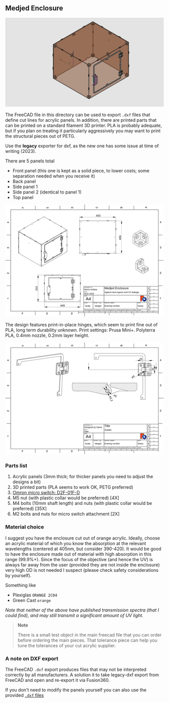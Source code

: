 ## Medjed Enclosure

![](media/medjed-enclosure.png)



The FreeCAD file in this directory can be used to export `.dxf` files that define cut lines for acrylic panels.  In addition, there are printed parts that can be printed on a standard filament 3D printer. PLA is probably adequate, but if you plan on treating it particularly aggressively you may want to print the structural pieces out of PETG.

Use the **legacy** exporter for dxf, as the new one has some issue at time of writing (2023).

There are 5 panels total

* Front panel (this one is kept as a solid piece, to lower costs; some separation needed when you receive it)
* Back panel
* Side panel 1
* Side panel 2 (identical to panel 1)
* Top panel

![](media/schematic.svg)

The design features print-in-place hinges, which seem to print fine out of PLA, long term durability unknown. Print settings: Prusa Mini+. Polyterra PLA, 0.4mm nozzle, 0.2mm layer height.

![](media/schematic-hinge.svg)

###  Parts list

1. Acrylic panels (3mm thick; for thicker panels you need to adjust the designs a bit)
2. 3D printed parts (PLA seems to work OK, PETG preferred)
4. [Omron micro switch: D2F-01F-D](https://nl.rs-online.com/web/p/micro-switches/6867688)
5. M5 nut (with plastic collar would be preferred) [4X]
6. M4 bolts (10mm shaft length) and nuts (with plastic collar would be preferred) [35X]
7. M2 bolts and nuts for micro switch attachment [2X]

### Material choice

I suggest you have the enclosure cut out of orange acrylic. Ideally, choose an acrylic material of which you know the absorption at the relevant wavelengths (centered at 405nm, but consider 390-420). It would be good to have the enclosure made out of material with high absorption in this range (99.9%+). Since the focus of the objective (and hence the UV) is always far away from the user (provided they are not inside the enclosure) very high OD is not needed I suspect (please check safety considerations by yourself).

Something like 

* Plexiglas `ORANGE 2C04`
* Green Cast `orange`

*Note that neither of the above have published transmission spectra (that I could find), and may still transmit a significant amount of UV light.*

> **Note**
>
> There is a small test object in the main freecad file that you can order before ordering the main pieces. That tolerance piece can help you tune the tolerances of your cut acrylic supplier.

### A note on DXF export

The FreeCAD `.dxf` export produces files that may not be interpreted correctly by all manufacturers. A solution it to take legacy-dxf export from FreeCAD and open and re-export it via Fusion360. 

If you don't need to modify the panels yourself you can also use the provided [`.dxf` files](./dxf)